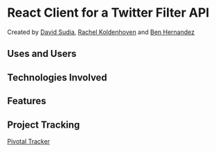 # React Client for a Twitter Filter API
Created by [David Sudia](https://github.com/dsudia), [Rachel Koldenhoven](https://github.com/rachelkoldenhoven) and [Ben Hernandez](https://github.com/benaychh)
## Uses and Users

## Technologies Involved

## Features

## Project Tracking
[Pivotal Tracker](https://www.pivotaltracker.com/n/projects/1572541)
